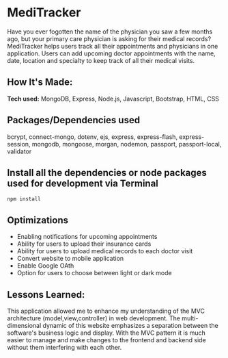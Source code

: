 # MediTracker
Have you ever fogotten the name of the physician you saw a few months ago, but your primary care physician is asking for their medical records? MediTracker helps users track all their appointments and physicians in one application. Users can add upcoming doctor appointments with the name, date, location and specialty to keep track of all their medical visits. 

## How It's Made:

**Tech used:** MongoDB, Express, Node.js, Javascript, Bootstrap, HTML, CSS

## Packages/Dependencies used 

bcrypt, connect-mongo, dotenv, ejs, express, express-flash, express-session, mongodb, mongoose, morgan, nodemon, passport, passport-local, validator

## Install all the dependencies or node packages used for development via Terminal

`npm install` 

## Optimizations

  - Enabling notifications for upcoming appointments
  - Ability for users to upload their insurance cards 
  - Ability for users to upload medical records to each doctor visit
  - Convert website to mobile application
  - Enable Google OAth
  - Option for users to choose between light or dark mode

## Lessons Learned:

This application allowed me to enhance my understanding of the MVC architecture (model,view,controller) in web development. The multi-dimensional dynamic of this website emphasizes a separation between the software's business logic and display. With the MVC pattern it is much easier to manage and make changes to the frontend and backend side without them interfering with each other.
